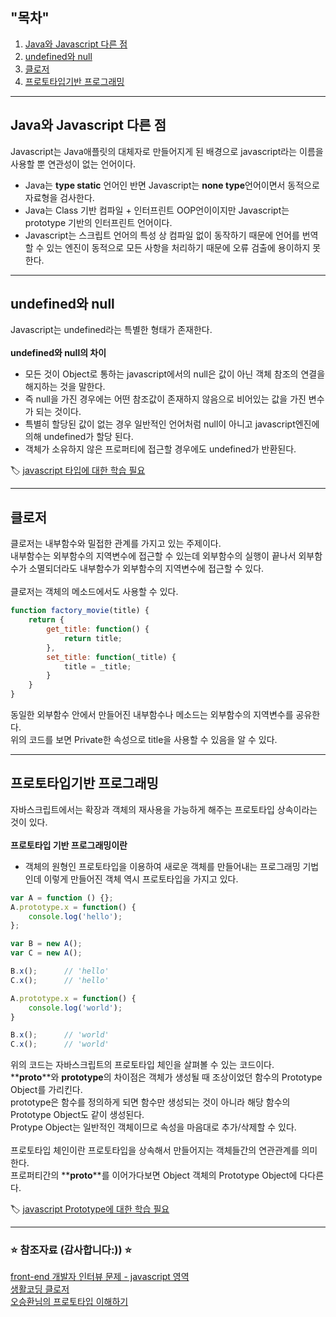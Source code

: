 ## "목차" <br>
1. [Java와 Javascript 다른 점](#java와-javascript-다른-점-)
2. [undefined와 null](#undefined와-null-)
3. [클로저](#클로저-)
4. [프로토타입기반 프로그래밍](#프로토타입기반-프로그래밍-)

---
## Java와 Javascript 다른 점 <br>

Javascript는 Java애플릿의 대체자로 만들어지게 된 배경으로 javascript라는 이름을 사용할 뿐 연관성이 없는 언어이다. <br>
- Java는 **type static** 언어인 반면 Javascript는 **none type**언어이면서 동적으로 자료형을 검사한다.
- Java는 Class 기반 컴파일 + 인터프린트 OOP언이이지만 Javascript는 prototype 기반의 인터프린트 언어이다.
- Javascript는 스크립트 언어의 특성 상 컴파일 없이 동작하기 때문에 언어를 번역할 수 있는 엔진이 동적으로 모든 사항을 처리하기 때문에 오류 검출에 용이하지 못한다.

---
## undefined와 null <br>   

Javascript는 undefined라는 특별한 형태가 존재한다. <br>
<br>
**undefined와 null의 차이**
- 모든 것이 Object로 통하는 javascript에서의 null은 값이 아닌 객체 참조의 연결을 해지하는 것을 말한다.
- 즉 null을 가진 경우에는 어떤 참조값이 존재하지 않음으로 비어있는 값을 가진 변수가 되는 것이다.
- 특별히 할당된 값이 없는 경우 일반적인 언어처럼 null이 아니고 javascript엔진에 의해 undefined가 할당 된다.
- 객체가 소유하지 않은 프로퍼티에 접근할 경우에도 undefined가 반환된다.

🏷 [javascript 타입에 대한 학습 필요](./Type.md) <br>   

---
## 클로저 <br>

클로저는 내부함수와 밀접한 관계를 가지고 있는 주제이다. <br>
내부함수는 외부함수의 지역변수에 접근할 수 있는데 외부함수의 실행이 끝나서 외부함수가 소멸되더라도 내부함수가 외부함수의 지역변수에 접근할 수 있다. <br>
<br>
클로저는 객체의 메소드에서도 사용할 수 있다. <br>
```javascript
function factory_movie(title) {
    return {
        get_title: function() {
            return title;
        },
        set_title: function(_title) {
            title = _title;
        }
    }
}
```
동일한 외부함수 안에서 만들어진 내부함수나 메소드는 외부함수의 지역변수를 공유한다. <br>
위의 코드를 보면 Private한 속성으로 title을 사용할 수 있음을 알 수 있다. <br>

---
## 프로토타입기반 프로그래밍 <br>

자바스크립트에서는 확장과 객체의 재사용을 가능하게 해주는 프로토타입 상속이라는 것이 있다. <br>
<br>
**프로토타입 기반 프로그래밍이란**
- 객체의 원형인 프로토타입을 이용하여 새로운 객체를 만들어내는 프로그래밍 기법인데 이렇게 만들어진 객체 역시 프로토타입을 가지고 있다.

```javascript
var A = function () {};
A.prototype.x = function() {
    console.log('hello');
};

var B = new A();
var C = new A();

B.x();      // 'hello'
C.x();      // 'hello'

A.prototype.x = function() {
    console.log('world');
}

B.x();      // 'world'
C.x();      // 'world'
```
위의 코드는 자바스크립트의 프로토타입 체인을 살펴볼 수 있는 코드이다. <br>
**__proto__**와 **prototype**의 차이점은 객체가 생성될 때 조상이었던 함수의 Prototype Object를 가리킨다. <br>
prototype은 함수를 정의하게 되면 함수만 생성되는 것이 아니라 해당 함수의 Prototype Object도 같이 생성된다. <br>
Protype Object는 일반적인 객체이므로 속성을 마음대로 추가/삭제할 수 있다. <br>
<br>
프로토타입 체인이란 프로토타입을 상속해서 만들어지는 객체들간의 연관관계를 의미한다. <br>
프로퍼티간의 **__proto__**를 이어가다보면 Object 객체의 Prototype Object에 다다른다. <br>

🏷 [javascript Prototype에 대한 학습 필요](./Prototype.md) <br>

---
### ⭐️ 참조자료 (감사합니다:)) ⭐️ <br>
[front-end 개발자 인터뷰 문제 - javascript 영역](http://insanehong.kr/post/front-end-developer-interview-javascript/) <br>
[생활코딩 클로저](https://opentutorials.org/course/743/6544) <br>
[오승환님의 프로토타입 이해하기](https://medium.com/@bluesh55/javascript-prototype-%EC%9D%B4%ED%95%B4%ED%95%98%EA%B8%B0-f8e67c286b67) <br>